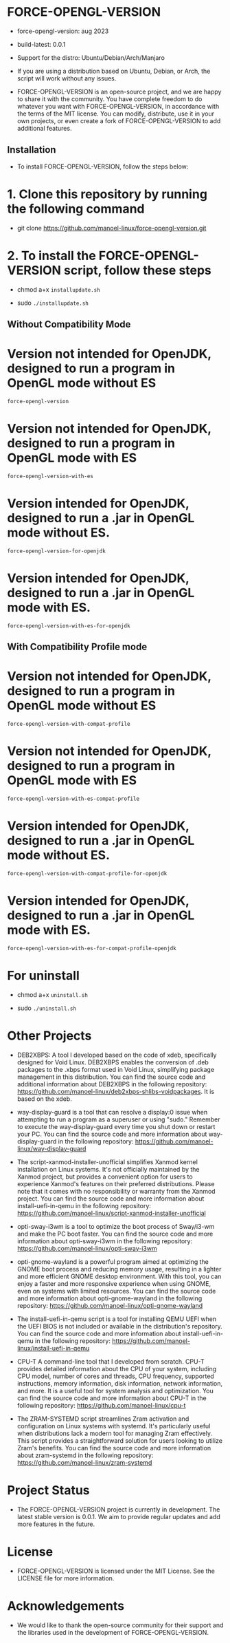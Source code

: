 # FORCE-OPENGL-VERSION

- force-opengl-version: aug 2023

- build-latest: 0.0.1

- Support for the distro: Ubuntu/Debian/Arch/Manjaro

- If you are using a distribution based on Ubuntu, Debian, or Arch, the script will work without any issues.

- FORCE-OPENGL-VERSION is an open-source project, and we are happy to share it with the community. You have complete freedom to do whatever you want with FORCE-OPENGL-VERSION, in accordance with the terms of the MIT license. You can modify, distribute, use it in your own projects, or even create a fork of FORCE-OPENGL-VERSION to add additional features.

## Installation

- To install FORCE-OPENGL-VERSION, follow the steps below:

# 1. Clone this repository by running the following command

- git clone https://github.com/manoel-linux/force-opengl-version.git

# 2. To install the FORCE-OPENGL-VERSION script, follow these steps

- chmod a+x `installupdate.sh`

- sudo `./installupdate.sh`

## Without Compatibility Mode

# Version not intended for OpenJDK, designed to run a program in OpenGL mode without ES

`force-opengl-version`

# Version not intended for OpenJDK, designed to run a program in OpenGL mode with ES

`force-opengl-version-with-es`

# Version intended for OpenJDK, designed to run a .jar in OpenGL mode without ES.

`force-opengl-version-for-openjdk`

# Version intended for OpenJDK, designed to run a .jar in OpenGL mode with ES.

`force-opengl-version-with-es-for-openjdk`

## With Compatibility Profile mode

# Version not intended for OpenJDK, designed to run a program in OpenGL mode without ES

`force-opengl-version-with-compat-profile`

# Version not intended for OpenJDK, designed to run a program in OpenGL mode with ES

`force-opengl-version-with-es-compat-profile`

# Version intended for OpenJDK, designed to run a .jar in OpenGL mode without ES.

`force-opengl-version-with-compat-profile-for-openjdk`

# Version intended for OpenJDK, designed to run a .jar in OpenGL mode with ES.

`force-opengl-version-with-es-for-compat-profile-openjdk`

# For uninstall

- chmod a+x `uninstall.sh`

- sudo `./uninstall.sh`

# Other Projects

- DEB2XBPS: A tool I developed based on the code of xdeb, specifically designed for Void Linux. DEB2XBPS enables the conversion of .deb packages to the .xbps   format used in Void Linux, simplifying package management in this distribution. You can find the source code and additional information about DEB2XBPS in the  following repository: https://github.com/manoel-linux/deb2xbps-shlibs-voidpackages. It is based on the xdeb.

- way-display-guard is a tool that can resolve a display:0 issue when attempting to run a program as a superuser or using "sudo." Remember to execute the way-display-guard every time you shut down or restart your PC. You can find the source code and more information about way-display-guard in the following repository: https://github.com/manoel-linux/way-display-guard

- The script-xanmod-installer-unofficial simplifies Xanmod kernel installation on Linux systems. It's not officially maintained by the Xanmod project, but provides a convenient option for users to experience Xanmod's features on their preferred distributions. Please note that it comes with no responsibility or warranty from the Xanmod project. You can find the source code and more information about install-uefi-in-qemu in the following repository: https://github.com/manoel-linux/script-xanmod-installer-unofficial

- opti-sway-i3wm is a tool to optimize the boot process of Sway/i3-wm and make the PC boot faster. You can find the source code and more information about opti-sway-i3wm in the following repository: https://github.com/manoel-linux/opti-sway-i3wm

- opti-gnome-wayland is a powerful program aimed at optimizing the GNOME boot process and reducing memory usage, resulting in a lighter and more efficient GNOME  desktop environment. With this tool, you can enjoy a faster and more responsive experience when using GNOME, even on systems with limited resources. You can find the source code and more information about opti-gnome-wayland in the following repository: https://github.com/manoel-linux/opti-gnome-wayland

- The install-uefi-in-qemu script is a tool for installing QEMU UEFI when the UEFI BIOS is not included or available in the distribution's repository. You can find the source code and more information about install-uefi-in-qemu in the following repository: https://github.com/manoel-linux/install-uefi-in-qemu

- CPU-T A command-line tool that I developed from scratch. CPU-T provides detailed information about the CPU of your system, including CPU model, number of cores and threads, CPU frequency, supported instructions, memory information, disk information, network information, and more. It is a useful tool for system analysis and optimization. You can find the source code and more information about CPU-T in the following repository: https://github.com/manoel-linux/cpu-t

- The ZRAM-SYSTEMD script streamlines Zram activation and configuration on Linux systems with systemd. It's particularly useful when distributions lack a modern tool for managing Zram effectively. This script provides a straightforward solution for users looking to utilize Zram's benefits. You can find the source code and more information about zram-systemd in the following repository: https://github.com/manoel-linux/zram-systemd

# Project Status

- The FORCE-OPENGL-VERSION project is currently in development. The latest stable version is 0.0.1. We aim to provide regular updates and add more features in the future.

# License

- FORCE-OPENGL-VERSION is licensed under the MIT License. See the LICENSE file for more information.

# Acknowledgements

- We would like to thank the open-source community for their support and the libraries used in the development of FORCE-OPENGL-VERSION.
